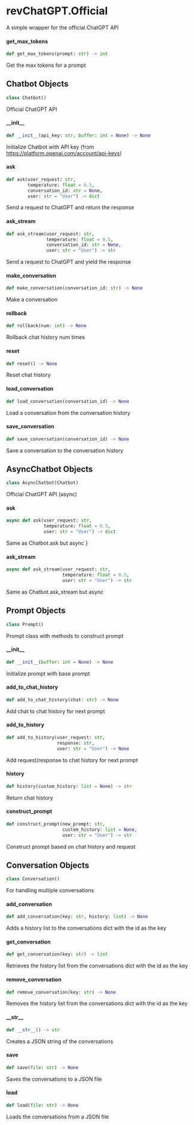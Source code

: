 <a id="revChatGPT.Official"></a>

# revChatGPT.Official

A simple wrapper for the official ChatGPT API

<a id="revChatGPT.Official.get_max_tokens"></a>

#### get\_max\_tokens

```python
def get_max_tokens(prompt: str) -> int
```

Get the max tokens for a prompt

<a id="revChatGPT.Official.Chatbot"></a>

## Chatbot Objects

```python
class Chatbot()
```

Official ChatGPT API

<a id="revChatGPT.Official.Chatbot.__init__"></a>

#### \_\_init\_\_

```python
def __init__(api_key: str, buffer: int = None) -> None
```

Initialize Chatbot with API key (from https://platform.openai.com/account/api-keys)

<a id="revChatGPT.Official.Chatbot.ask"></a>

#### ask

```python
def ask(user_request: str,
        temperature: float = 0.5,
        conversation_id: str = None,
        user: str = "User") -> dict
```

Send a request to ChatGPT and return the response

<a id="revChatGPT.Official.Chatbot.ask_stream"></a>

#### ask\_stream

```python
def ask_stream(user_request: str,
               temperature: float = 0.5,
               conversation_id: str = None,
               user: str = "User") -> str
```

Send a request to ChatGPT and yield the response

<a id="revChatGPT.Official.Chatbot.make_conversation"></a>

#### make\_conversation

```python
def make_conversation(conversation_id: str) -> None
```

Make a conversation

<a id="revChatGPT.Official.Chatbot.rollback"></a>

#### rollback

```python
def rollback(num: int) -> None
```

Rollback chat history num times

<a id="revChatGPT.Official.Chatbot.reset"></a>

#### reset

```python
def reset() -> None
```

Reset chat history

<a id="revChatGPT.Official.Chatbot.load_conversation"></a>

#### load\_conversation

```python
def load_conversation(conversation_id) -> None
```

Load a conversation from the conversation history

<a id="revChatGPT.Official.Chatbot.save_conversation"></a>

#### save\_conversation

```python
def save_conversation(conversation_id) -> None
```

Save a conversation to the conversation history

<a id="revChatGPT.Official.AsyncChatbot"></a>

## AsyncChatbot Objects

```python
class AsyncChatbot(Chatbot)
```

Official ChatGPT API (async)

<a id="revChatGPT.Official.AsyncChatbot.ask"></a>

#### ask

```python
async def ask(user_request: str,
              temperature: float = 0.5,
              user: str = "User") -> dict
```

Same as Chatbot.ask but async
}

<a id="revChatGPT.Official.AsyncChatbot.ask_stream"></a>

#### ask\_stream

```python
async def ask_stream(user_request: str,
                     temperature: float = 0.5,
                     user: str = "User") -> str
```

Same as Chatbot.ask_stream but async

<a id="revChatGPT.Official.Prompt"></a>

## Prompt Objects

```python
class Prompt()
```

Prompt class with methods to construct prompt

<a id="revChatGPT.Official.Prompt.__init__"></a>

#### \_\_init\_\_

```python
def __init__(buffer: int = None) -> None
```

Initialize prompt with base prompt

<a id="revChatGPT.Official.Prompt.add_to_chat_history"></a>

#### add\_to\_chat\_history

```python
def add_to_chat_history(chat: str) -> None
```

Add chat to chat history for next prompt

<a id="revChatGPT.Official.Prompt.add_to_history"></a>

#### add\_to\_history

```python
def add_to_history(user_request: str,
                   response: str,
                   user: str = "User") -> None
```

Add request/response to chat history for next prompt

<a id="revChatGPT.Official.Prompt.history"></a>

#### history

```python
def history(custom_history: list = None) -> str
```

Return chat history

<a id="revChatGPT.Official.Prompt.construct_prompt"></a>

#### construct\_prompt

```python
def construct_prompt(new_prompt: str,
                     custom_history: list = None,
                     user: str = "User") -> str
```

Construct prompt based on chat history and request

<a id="revChatGPT.Official.Conversation"></a>

## Conversation Objects

```python
class Conversation()
```

For handling multiple conversations

<a id="revChatGPT.Official.Conversation.add_conversation"></a>

#### add\_conversation

```python
def add_conversation(key: str, history: list) -> None
```

Adds a history list to the conversations dict with the id as the key

<a id="revChatGPT.Official.Conversation.get_conversation"></a>

#### get\_conversation

```python
def get_conversation(key: str) -> list
```

Retrieves the history list from the conversations dict with the id as the key

<a id="revChatGPT.Official.Conversation.remove_conversation"></a>

#### remove\_conversation

```python
def remove_conversation(key: str) -> None
```

Removes the history list from the conversations dict with the id as the key

<a id="revChatGPT.Official.Conversation.__str__"></a>

#### \_\_str\_\_

```python
def __str__() -> str
```

Creates a JSON string of the conversations

<a id="revChatGPT.Official.Conversation.save"></a>

#### save

```python
def save(file: str) -> None
```

Saves the conversations to a JSON file

<a id="revChatGPT.Official.Conversation.load"></a>

#### load

```python
def load(file: str) -> None
```

Loads the conversations from a JSON file
